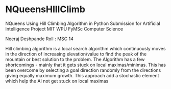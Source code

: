 # NQueensHIllClimb
NQueens Using Hill Climbing Algorithm in Python
Submission for Artificial Intelligence Project MIT WPU
FyMSc Computer Science

Neeraj Deshpande
Roll : MSC 14

Hill climbing algorithm is a local search algorithm which continuously moves in the direction of increasing elevation/value to find the peak of the mountain or best solution to the problem.
  The Algorithm has a few shortcomings - mainly that it gets stuck on local maximas/minimas.
  This has been overcome by selecting a goal direction randomly from the directions giving equally maximum growth.
  This approach add a stochastic element which help the AI not get stuck on local maximas
